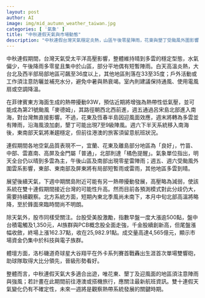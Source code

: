 ```yaml
---
layout: post
author: AI
image: img/mid_autumn_weather_taiwan.jpg
categories: [ '氣象' ]
title: "中秋連假天氣與市場動態"  
description: "中秋連假台灣天氣穩定炎熱，山區午後零星陣雨，花東與墾丁受颱風外圍影響有陣雨與強風；股市科技電子族群強勢，台積電觸及1,350元；大谷翔平外卡賽首戰雙響砲助道奇領先。"
---
```

中秋連假期間，台灣天氣受太平洋高壓影響，整體維持晴到多雲的穩定型態，水氣偏少，午後降雨多零星且集中於山區，部分平地偶有短暫陣雨。白天高溫炎熱，大台北及西半部局部地區可飆至36度以上，其他地區則落在33至35度；戶外活動或工作須注意防曬並補充水分，避免中暑與熱衰竭。室內則建議保持通風、使用電風扇或空調降溫。

在菲律賓東方海面生成的熱帶擾動93W，預估近期將增強為熱帶性低氣壓，並可能成為第21號颱風「麥德姆」，其路徑朝西北西前進，週五通過呂宋島北部進入南海，對台灣無直接影響。不過，花東及恆春半島因迎風面效應，週末將轉為多雲並有陣雨，沿海風浪加劇，墾丁可能出現7至9級陣風。週六下半天系統移入南海後，東南部天氣將漸趨穩定，但前往港澳的旅客須留意航班狀況。

連假期間各地空氣品質表現不一，宜蘭、花東及離島部分地區為「良好」，竹苗、中部、雲嘉南、高屏及金門屬「普通」，北部則達「橘色提醒」。氣象單位指出，明天全台仍以晴到多雲為主，午後山區及南部出現零星雷陣雨；週五、週六受颱風外圍雲系影響，東部、東南部及屏東將有局部短暫雨或雷雨，其他地區多雲到晴。

展望後續天氣，下週中期關島附近可能有另一熱帶擾動發展，高壓略為減弱，使該系統在雙十連假期間接近台灣的可能性升高。然而目前各預測模式對此分歧仍大，需要持續觀察。北方系統方面，短期內東北季風尚未南下，本月中旬北部高溫將略降，至於鋒面來臨時間尚不明朗。

除天氣外，股市同樣受關注。台股受美股激勵，指數早盤一度大漲逾500點，盤中台積電觸及1,350元，AI族群與PCB概念股全面走強，千金股續創新高，但尾盤漲幅收斂，終場上漲162.37點，收在25,982.91點。成交量高達4,565億元，顯示市場資金仍集中於科技與電子族群。

體壇方面，洛杉磯道奇球星大谷翔平在外卡系列賽首戰轟出生涯首次單場雙響砲，助球隊取得大比分領先，晉級形勢看好。

整體而言，中秋連假天氣大多適合出遊，唯花東、墾丁及迎風面的地區須注意陣雨與強風；若計畫在此期間前往港澳或搭機旅行，應關注最新航班資訊。雙十連假天氣變化仍有不確定性，未來一週將是觀察熱帶系統發展的關鍵時期。